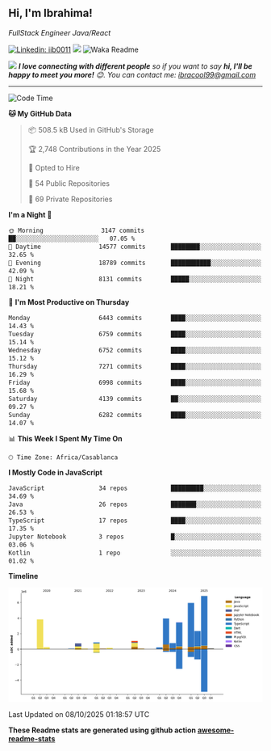 <h2>Hi, I'm Ibrahima! </h2>
<p><em>FullStack Engineer Java/React
</em></p>


[![Linkedin: iib0011](https://img.shields.io/badge/-iib0011-blue?style=flat-square&logo=Linkedin&logoColor=white&link=https://www.linkedin.com/in/iib0011/)](https://www.linkedin.com/in/iib0011/)
![](https://visitor-badge.glitch.me/badge?page_id=iib0011)
![Waka Readme](https://github.com/iib0011/iib0011/workflows/Waka%20Readme/badge.svg)


<img src="https://media.giphy.com/media/LnQjpWaON8nhr21vNW/giphy.gif" width="60"> <em><b>I love connecting with different people</b> so if you want to say <b>hi, I'll be happy to meet you more!</b> 😊. You can contact me: ibracool99@gmail.com</em>

---
<!--START_SECTION:waka-->
![Code Time](http://img.shields.io/badge/Code%20Time-5%2C520%20hrs%2010%20mins-blue)

**🐱 My GitHub Data** 

> 📦 508.5 kB Used in GitHub's Storage 
 > 
> 🏆 2,748 Contributions in the Year 2025
 > 
> 💼 Opted to Hire
 > 
> 📜 54 Public Repositories 
 > 
> 🔑 69 Private Repositories 
 > 
**I'm a Night 🦉** 

```text
🌞 Morning                3147 commits        ██░░░░░░░░░░░░░░░░░░░░░░░   07.05 % 
🌆 Daytime                14577 commits       ████████░░░░░░░░░░░░░░░░░   32.65 % 
🌃 Evening                18789 commits       ███████████░░░░░░░░░░░░░░   42.09 % 
🌙 Night                  8131 commits        █████░░░░░░░░░░░░░░░░░░░░   18.21 % 
```
📅 **I'm Most Productive on Thursday** 

```text
Monday                   6443 commits        ████░░░░░░░░░░░░░░░░░░░░░   14.43 % 
Tuesday                  6759 commits        ████░░░░░░░░░░░░░░░░░░░░░   15.14 % 
Wednesday                6752 commits        ████░░░░░░░░░░░░░░░░░░░░░   15.12 % 
Thursday                 7271 commits        ████░░░░░░░░░░░░░░░░░░░░░   16.29 % 
Friday                   6998 commits        ████░░░░░░░░░░░░░░░░░░░░░   15.68 % 
Saturday                 4139 commits        ██░░░░░░░░░░░░░░░░░░░░░░░   09.27 % 
Sunday                   6282 commits        ████░░░░░░░░░░░░░░░░░░░░░   14.07 % 
```


📊 **This Week I Spent My Time On** 

```text
🕑︎ Time Zone: Africa/Casablanca
```

**I Mostly Code in JavaScript** 

```text
JavaScript               34 repos            █████████░░░░░░░░░░░░░░░░   34.69 % 
Java                     26 repos            ███████░░░░░░░░░░░░░░░░░░   26.53 % 
TypeScript               17 repos            ████░░░░░░░░░░░░░░░░░░░░░   17.35 % 
Jupyter Notebook         3 repos             █░░░░░░░░░░░░░░░░░░░░░░░░   03.06 % 
Kotlin                   1 repo              ░░░░░░░░░░░░░░░░░░░░░░░░░   01.02 % 
```



**Timeline**

![Lines of Code chart](https://raw.githubusercontent.com/iib0011/iib0011/master/assets/bar_graph.png)


 Last Updated on 08/10/2025 01:18:57 UTC
<!--END_SECTION:waka-->

**These Readme stats are generated using github action [awesome-readme-stats](https://github.com/iib0011/waka-readme-stats)**

